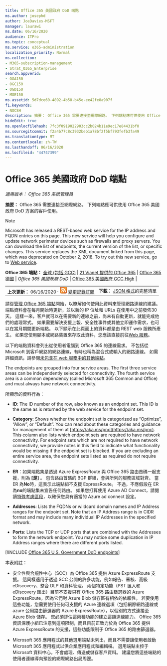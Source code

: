 ```yaml
---
title: Office 365 美國政府 DoD 端點
ms.author: josephd
author: JoeDavies-MSFT
manager: laurawi
ms.date: 06/16/2020
audience: ITPro
ms.topic: conceptual
ms.service: o365-administration
localization_priority: Normal
ms.collection:
- M365-subscription-management
- Strat_O365_Enterprise
search.appverid:
- OGA150
- OGC150
- OGD150
- MOE150
ms.assetid: 5d7dce60-4892-4b58-b45e-ee42fe8a907f
f1.keywords:
- NOCSH
description: 摘要： Office 365 需要連接至網際網路。 下列端點應可供使用 Office 365 美國政府 DoD 方案的客戶使用。
hideEdit: true
ms.openlocfilehash: 7fc3f0919022903cc2b024b11e9ec17e84431bf0
ms.sourcegitcommit: f2a4b77c8c3932beb1a78bf2f5bf793fefb3fa49
ms.translationtype: MT
ms.contentlocale: zh-TW
ms.lasthandoff: 06/16/2020
ms.locfileid: "44747399"
---
```

# <a name="office-365-us-government-dod-endpoints"></a>Office 365 美國政府 DoD 端點

*適用版本： Office 365 系統管理員*

 **摘要：** Office 365 需要連接至網際網路。 下列端點應可供使用 Office 365 美國政府 DoD 方案的客戶使用。
  
> [!NOTE]
> Microsoft has released a REST-based web service for the IP address and FQDN entries on this page. This new service will help you configure and update network perimeter devices such as firewalls and proxy servers. You can download the list of endpoints, the current version of the list, or specific changes. This service replaces the XML document linked from this page, which was deprecated on October 2, 2018. To try out this new service, go to [Web service](office-365-ip-web-service.md).
  
 **Office 365 端點：** [全球 (包括 GCC)](urls-and-ip-address-ranges.md) | [21 Vianet 提供的 Office 365](urls-and-ip-address-ranges-21vianet.md)  | [Office 365 德國](office-365-germany-endpoints.md) |  *Office 365 美國政府 DoD* | [Office 365 美國政府 GCC High](office-365-u-s-government-gcc-high-endpoints.md) |
  
|||
|:-----|:-----|
|**上次更新：** 06/16/2020- ![ RSS ](media/5dc6bb29-25db-4f44-9580-77c735492c4b.png) [變更記錄訂閱](https://endpoints.office.com/version/USGOVDoD?allversions=true&format=rss&clientrequestid=b10c5ed1-bad1-445f-b386-b919946339a7) <br/> |**下載：** [JSON 格式](https://endpoints.office.com/endpoints/USGOVDoD?clientrequestid=b10c5ed1-bad1-445f-b386-b919946339a7)的完整清單 <br/> |

 請從[管理 Office 365 端點](managing-office-365-endpoints.md)開始，以瞭解如何使用此資料來管理網路連線的建議。 端點資料會在每月開始時更新，並以新的 IP 位址和 URLs 在使用中之前發佈30天。 這樣一來，客戶就可以在需要新的連線之前，尚未有自動更新，就能完成他們的處理常式。 如果需要解決支援上報、安全性事件或其他立即運作需求，也可以在當月期間更新端點。 以下顯示在此頁面上的資料都是由 REST web 服務所產生。 如果您使用腳本或網路裝置來存取此資料，您應該直接前往[Web 服務](office-365-ip-web-service.md)。

以下的端點資料會列出從使用者電腦到 Office 365 的連線需求。 不包括從 Microsoft 到客戶網路的網路連線，有時也稱為混合式或輸入的網路連線。 如需詳細資訊，請參閱[未包含在 web 服務中的其他端點](additional-office365-ip-addresses-and-urls.md)。 

The endpoints are grouped into four service areas. The first three service areas can be independently selected for connectivity. The fourth service area is a common dependency (called Microsoft 365 Common and Office) and must always have network connectivity.

所顯示的資料行為︰

- **ID**: The ID number of the row, also known as an endpoint set. This ID is the same as is returned by the web service for the endpoint set.

- **Category**: Shows whether the endpoint set is categorized as “Optimize”, “Allow”, or “Default”. You can read about these categories and guidance for management of them at [https://aka.ms/pnc](https://aka.ms/pnc). This column also lists which endpoint sets are required to have network connectivity. For endpoint sets which are not required to have network connectivity, we provide notes in this field to indicate what functionality would be missing if the endpoint set is blocked. If you are excluding an entire service area, the endpoint sets listed as required do not require connectivity.

- **ER**：如果端點集是透過 Azure ExpressRoute 與 Office 365 路由首碼一起支援，則為 **[是]** 。 包含路由首碼的 BGP 群組，會與所列的服務區域對齊。 當 ER 為**No**時，這表示此端點組不支援 ExpressRoute。 不過，不應假設在 ER 為**no**的端點集未宣告任何路由。 如果您打算使用 Azure AD Connect，請閱讀[特殊考慮區段](https://docs.microsoft.com/azure/active-directory/hybrid/reference-connect-instances#microsoft-azure-government)，以確保您具有適當的 Azure ad connect 設定。

- **Addresses**: Lists the FQDNs or wildcard domain names and IP Address ranges for the endpoint set. Note that an IP Address range is in CIDR format and may include many individual IP Addresses in the specified network.
 
- **Ports**: Lists the TCP or UDP ports that are combined with the Addresses to form the network endpoint. You may notice some duplication in IP Address ranges where there are different ports listed.
 
[!INCLUDE [Office 365 U.S. Government DoD endpoints](./includes/office-365-u.s.-government-dod-endpoints.md)]
  
本表附註：

- 安全性與合規性中心（SCC）為 Office 365 提供 Azure ExpressRoute 支援。 這同樣適用于透過 SCC 公開的許多功能，例如報告、審核、高級 eDiscovery、整合 DLP 和資料管理。 兩個特定功能（PST 匯入和 eDiscovery 匯出）目前不支援只有 Office 365 路由篩選器的 Azure ExpressRoute，因為它們對 Azure Blob 儲存區有相依的依賴性。 若要使用這些功能，您需要使用任何可支援的 Azure 連線選項（包括網際網路連線或 azure 公用路由篩選器的 Azure ExpressRoute），以個別的方式連接至 Azure Blob 儲存。 您必須評估這兩種功能的建立這類連線能力。 Office 365 資訊保護小組已注意到這項限制，而且目前正致力於為 Office 365 提供 Azure ExpressRoute 的支援，這些功能限制于 Office 365 的路由篩選器。

- Microsoft 365 應用程式的其他選用端點未列出，而且不需要讓使用者啟動 Microsoft 365 應用程式以供企業應用程式和編輯檔。 選用端點主控于 Microsoft 資料中心，不會處理、傳送或儲存客戶資料。 建議您將這些端點的使用者連線導向預設的網際網路出局周邊。
